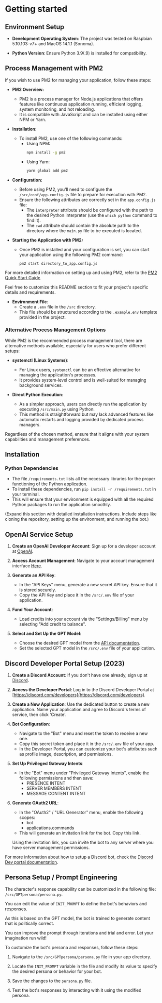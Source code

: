 # Getting started

## Environment Setup

- **Development Operating System**: The project was tested on Raspbian 5.10.103-v7+ and MacOS 14.1.1 (Sonoma).

- **Python Version**: Ensure Python 3.9(.9) is installed for compatibility.

## Process Management with PM2

If you wish to use PM2 for managing your application, follow these steps:

- **PM2 Overview:**
  - PM2 is a process manager for Node.js applications that offers features like continuous application running, efficient logging, system monitoring, and hot reloading.
  - It is compatible with JavaScript and can be installed using either NPM or Yarn.

- **Installation:**
  - To install PM2, use one of the following commands:
    - Using NPM:
      ```bash
      npm install -g pm2
      ```
    - Using Yarn:
      ```bash
      yarn global add pm2
      ```

- **Configuration:**
  - Before using PM2, you'll need to configure the `/src/conf/app.config.js` file to prepare for execution with PM2.
  - Ensure the following attributes are correctly set in the `app.config.js` file:
    - The `interpreter` attribute should be configured with the path to the desired Python interpreter (use the `which python` command to find it).
    - The `cwd` attribute should contain the absolute path to the directory where the `main.py` file to be executed is located.

- **Starting the Application with PM2:**
  - Once PM2 is installed and your configuration is set, you can start your application using the following PM2 command:
    ```bash
    pm2 start directory_to_app.config.js 
    ```

For more detailed information on setting up and using PM2, refer to the [PM2 Quick Start Guide](https://pm2.keymetrics.io/docs/usage/quick-start/).

Feel free to customize this README section to fit your project's specific details and requirements.


- **Environment File**:
    - Create a `.env` file in the `/src` directory.
    - This file should be structured according to the `.example.env` template provided in the project.

### Alternative Process Management Options

While PM2 is the recommended process management tool, there are alternative methods available, especially for users who prefer different setups:

- **systemctl (Linux Systems)**: 
    - For Linux users, `systemctl` can be an effective alternative for managing the application's processes. 
    - It provides system-level control and is well-suited for managing background services.

- **Direct Python Execution**:
    - As a simpler approach, users can directly run the application by executing `/src/main.py` using Python.
    - This method is straightforward but may lack advanced features like automatic restarts and logging provided by dedicated process managers.

Regardless of the chosen method, ensure that it aligns with your system capabilities and management preferences.

## Installation

### Python Dependencies

- The file `/requirements.txt` lists all the necessary libraries for the proper functioning of the Python application. 
- To install these dependencies, run `pip install -r /requirements.txt` in your terminal.
- This will ensure that your environment is equipped with all the required Python packages to run the application smoothly.

(Expand this section with detailed installation instructions. Include steps like cloning the repository, setting up the environment, and running the bot.)


## OpenAI Service Setup

1. **Create an OpenAI Developer Account**: Sign up for a developer account at [OpenAI](https://openai.com).

2. **Access Account Management**: Navigate to your account management interface [Here](https://platform.openai.com/docs/overview).

3. **Generate an API Key**:
    - In the "API Keys" menu, generate a new secret API key. Ensure that it is stored securely.
    - Copy the API Key and place it in the `/src/.env` file of your application.

4. **Fund Your Account**:
    - Load credits into your account via the "Settings/Billing" menu by selecting "Add credit to balance".

5. **Select and Set Up the GPT Model**:
    - Choose the desired GPT model from the [API documentation](https://platform.openai.com/docs/models/models).
    - Set the selected GPT model in the `/src/.env` file of your application.


## Discord Developer Portal Setup (2023)

1. **Create a Discord Account**: If you don't have one already, sign up at [Discord](https://discord.com).

2. **Access the Developer Portal**: Log in to the Discord Developer Portal at [https://discord.com/developers](https://discord.com/developers).

3. **Create a New Application**: Use the dedicated button to create a new application. Name your application and agree to Discord's terms of service, then click 'Create'.

4. **Bot Configuration**:
    - Navigate to the "Bot" menu and reset the token to receive a new one.
    - Copy this secret token and place it in the `/src/.env` file of your app.
    - In the Developer Portal, you can customize your bot's attributes such as profile image, description, and permissions.

5. **Set Up Privileged Gateway Intents**:
    - In the "Bot" menu under "Privileged Gateway Intents", enable the following permissions and then save:
        - PRESENCE INTENT
        - SERVER MEMBERS INTENT
        - MESSAGE CONTENT INTENT

6. **Generate OAuth2 URL**:
    - In the "OAuth2" / "URL Generator" menu, enable the following scopes:
        - bot
        - applications.commands
    - This will generate an invitation link for the bot. Copy this link.
    
    Using the invitation link, you can invite the bot to any server where you have server management permissions.

For more information about how to setup a Discord bot, check the [Discord Dev portal documentation](https://discord.com/developers/docs/intro).


## Persona Setup / Prompt Engineering

The character's response capability can be customized in the following file: `/src/GPTpersona/persona.py`.

You can edit the value of `INIT_PROMPT` to define the bot's behaviors and responses.

As this is based on the GPT model, the bot is trained to generate content that is politically correct.

You can improve the prompt through iterations and trial and error. Let your imagination run wild!

To customize the bot's persona and responses, follow these steps:

1. Navigate to the `/src/GPTpersona/persona.py` file in your app directory.

2. Locate the `INIT_PROMPT` variable in the file and modify its value to specify the desired persona or behavior for your bot.

3. Save the changes to the `persona.py` file.

4. Test the bot's responses by interacting with it using the modified persona.